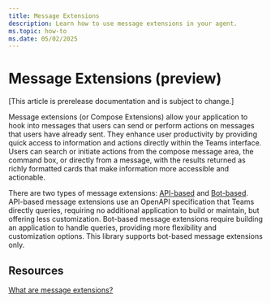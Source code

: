 ```yaml
---
title: Message Extensions
description: Learn how to use message extensions in your agent.
ms.topic: how-to
ms.date: 05/02/2025
---
```


# Message Extensions (preview)

[This article is prerelease documentation and is subject to change.]

Message extensions (or Compose Extensions) allow your application to hook into messages that users can send or perform actions on messages that users have already sent. They enhance user productivity by providing quick access to information and actions directly within the Teams interface. Users can search or initiate actions from the compose message area, the command box, or directly from a message, with the results returned as richly formatted cards that make information more accessible and actionable.

There are two types of message extensions: [API-based](/messaging-extensions/api-based-overview) and [Bot-based](/messaging-extensions/build-bot-based-message-extension?tabs=search-commands). API-based message extensions use an OpenAPI specification that Teams directly queries, requiring no additional application to build or maintain, but offering less customization. Bot-based message extensions require building an application to handle queries, providing more flexibility and customization options. This library supports bot-based message extensions only.

## Resources

[What are message extensions?](/messaging-extensions/what-are-messaging-extensions?tabs=desktop)